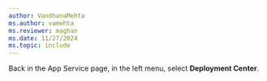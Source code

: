 ```yaml
---
author: VandhanaMehta
ms.author: vamehta
ms.reviewer: maghan
ms.date: 11/27/2024
ms.topic: include
---
```


Back in the App Service page, in the left menu, select **Deployment Center**.
